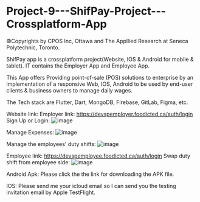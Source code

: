 # Project-9---ShifPay-Project---Crossplatform-App
©Copyrights by CPOS Inc, Ottawa and The Appllied Research at Seneca Polytechnic, Toronto.

ShifPay app is a crossplatform project(Website, IOS &amp; Android for mobile &amp; tablet). IT contains the Employer App and Employee App. 

This App offers Providing point-of-sale (POS) solutions to enterprise by an implementation of a responsive Web, IOS, Android to be used by end-user clients & business owners to manage daily wages.

The Tech stack are Flutter, Dart, MongoDB, Firebase, GitLab, Figma, etc.

Website link: 
Employer link: https://devspemployer.foodicted.ca/auth/login 
Sign Up or Login:
![image](https://github.com/user-attachments/assets/7c4c399a-c976-48e3-8d80-a151704e98e2)

Manage Expenses:
![image](https://github.com/user-attachments/assets/4e4bd007-8123-4c5e-90e7-00c4d9f3cb9f)

Manage the employees' duty shifts:
![image](https://github.com/user-attachments/assets/c7545cef-aff6-4ad9-aef2-81ed879aea14)

Employee link: https://devspemployee.foodicted.ca/auth/login
Swap duty shift from employee side:
![image](https://github.com/user-attachments/assets/3de4a03e-9a46-459b-9321-9f7d1884546e)

Android Apk:
Please click the the link for downloading the APK file.

IOS:
Please send me your icloud email so I can send you the testing invitation email by Apple TestFlight.
